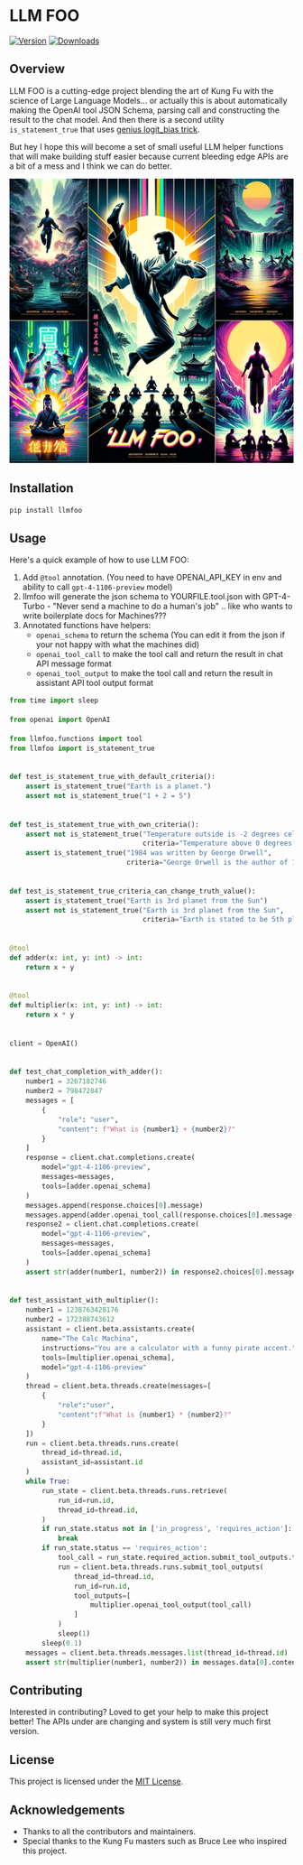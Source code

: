 # LLM FOO

[![Version](https://img.shields.io/pypi/v/llmfoo.svg)](https://pypi.python.org/pypi/llmfoo)
[![Downloads](http://pepy.tech/badge/llmfoo)](http://pepy.tech/project/llmfoo)

## Overview
LLM FOO is a cutting-edge project blending the art of Kung Fu with the science of Large Language Models... or 
actually this is about automatically making the OpenAI tool JSON Schema, parsing call and constructing the
result to the chat model.
And then there is a second utility `is_statement_true` that uses [genius logit_bias trick](https://twitter.com/AAAzzam/status/1669753721574633473).

But hey I hope this will become a set of small useful LLM helper functions that will make building stuff easier
because current bleeding edge APIs are a bit of a mess and I think we can do better.

![](/llmfoo.webp)

## Installation
```bash
pip install llmfoo
```

## Usage
Here's a quick example of how to use LLM FOO:

1. Add `@tool` annotation. (You need to have OPENAI_API_KEY in env and ability to call `gpt-4-1106-preview` model)
2. llmfoo will generate the json schema to YOURFILE.tool.json with GPT-4-Turbo - "Never send a machine to do a human's job" .. like who wants to write boilerplate docs for Machines???
3. Annotated functions have helpers:
   - `openai_schema` to return the schema (You can edit it from the json if your not happy with what the machines did)
   - `openai_tool_call` to make the tool call and return the result in chat API message format
   - `openai_tool_output` to make the tool call and return the result in assistant API tool output format

```python
from time import sleep

from openai import OpenAI

from llmfoo.functions import tool
from llmfoo import is_statement_true


def test_is_statement_true_with_default_criteria():
    assert is_statement_true("Earth is a planet.")
    assert not is_statement_true("1 + 2 = 5")


def test_is_statement_true_with_own_criteria():
    assert not is_statement_true("Temperature outside is -2 degrees celsius",
                                 criteria="Temperature above 0 degrees celsius")
    assert is_statement_true("1984 was written by George Orwell",
                             criteria="George Orwell is the author of 1984")


def test_is_statement_true_criteria_can_change_truth_value():
    assert is_statement_true("Earth is 3rd planet from the Sun")
    assert not is_statement_true("Earth is 3rd planet from the Sun",
                                 criteria="Earth is stated to be 5th planet from the Sun")


@tool
def adder(x: int, y: int) -> int:
    return x + y


@tool
def multiplier(x: int, y: int) -> int:
    return x * y


client = OpenAI()


def test_chat_completion_with_adder():
    number1 = 3267182746
    number2 = 798472847
    messages = [
        {
            "role": "user",
            "content": f"What is {number1} + {number2}?"
        }
    ]
    response = client.chat.completions.create(
        model="gpt-4-1106-preview",
        messages=messages,
        tools=[adder.openai_schema]
    )
    messages.append(response.choices[0].message)
    messages.append(adder.openai_tool_call(response.choices[0].message.tool_calls[0]))
    response2 = client.chat.completions.create(
        model="gpt-4-1106-preview",
        messages=messages,
        tools=[adder.openai_schema]
    )
    assert str(adder(number1, number2)) in response2.choices[0].message.content.replace(",", "")


def test_assistant_with_multiplier():
    number1 = 1238763428176
    number2 = 172388743612
    assistant = client.beta.assistants.create(
        name="The Calc Machina",
        instructions="You are a calculator with a funny pirate accent.",
        tools=[multiplier.openai_schema],
        model="gpt-4-1106-preview"
    )
    thread = client.beta.threads.create(messages=[
        {
            "role":"user",
            "content":f"What is {number1} * {number2}?"
        }
    ])
    run = client.beta.threads.runs.create(
        thread_id=thread.id,
        assistant_id=assistant.id
    )
    while True:
        run_state = client.beta.threads.runs.retrieve(
            run_id=run.id,
            thread_id=thread.id,
        )
        if run_state.status not in ['in_progress', 'requires_action']:
            break
        if run_state.status == 'requires_action':
            tool_call = run_state.required_action.submit_tool_outputs.tool_calls[0]
            run = client.beta.threads.runs.submit_tool_outputs(
                thread_id=thread.id,
                run_id=run.id,
                tool_outputs=[
                    multiplier.openai_tool_output(tool_call)
                ]
            )
            sleep(1)
        sleep(0.1)
    messages = client.beta.threads.messages.list(thread_id=thread.id)
    assert str(multiplier(number1, number2)) in messages.data[0].content[0].text.value.replace(",", "")

```

## Contributing
Interested in contributing? Loved to get your help to make this project better!
The APIs under are changing and system is still very much first version.

## License
This project is licensed under the [MIT License](LICENSE).

## Acknowledgements
- Thanks to all the contributors and maintainers.
- Special thanks to the Kung Fu masters such as Bruce Lee who inspired this project.

